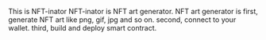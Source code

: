 This is NFT-inator
NFT-inator is NFT art generator.
NFT art generator is
first, generate NFT art like png, gif, jpg and so on.
second, connect to your wallet.
third, build and deploy smart contract.
